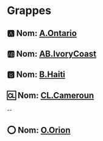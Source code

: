 # Grappes


## :a: Nom: [A.Ontario](../A.Ontario)

## :ab: Nom: [AB.IvoryCoast](../AB.IvoryCoast)

## :b: Nom: [B.Haiti](../B.Haiti)

## :cl: Nom: [CL.Cameroun](../CL.Cameroun)

--

## :o: Nom: [O.Orion](../O.Orion)


